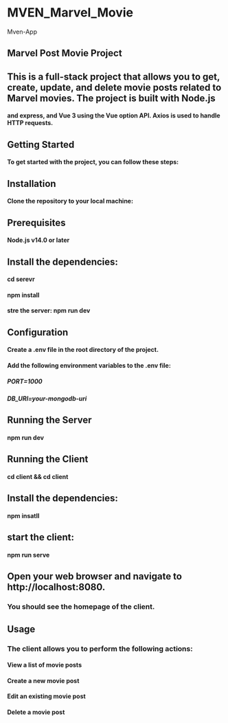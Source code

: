 # MVEN_Marvel_Movie
Mven-App


## Marvel Post Movie Project
## This is a full-stack project that allows you to get, create, update, and delete movie posts related to Marvel movies. The project is built with Node.js
#### and express, and Vue 3 using the Vue option API. Axios is used to handle HTTP requests.

## Getting Started
#### To get started with the project, you can follow these steps:


## Installation

#### Clone the repository to your local machine:

## Prerequisites
#### Node.js v14.0 or later


## Install the dependencies:

#### cd serevr 
#### npm install
#### stre the server: npm run dev


## Configuration

#### Create a .env file in the root directory of the project.

#### Add the following environment variables to the .env file:

##### PORT=1000

##### DB_URI=your-mongodb-uri


## Running the Server

#### npm run dev

## Running the Client

#### cd client && cd client

## Install the dependencies:

#### npm insatll

## start the client:

#### npm run serve

## Open your web browser and navigate to http://localhost:8080.

### You should see the homepage of the client.


## Usage
### The client allows you to perform the following actions:

#### View a list of movie posts
#### Create a new movie post
#### Edit an existing movie post
#### Delete a movie post
